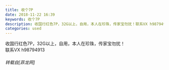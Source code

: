 ```yaml
---
title: 收个7P
date: 2018-11-22 16:39
keywords: 收个7P
description: 收国行红色7P，32G以上，自用，本人在珍珠，传家宝勿扰！联系VX h98794913
categories: used
---
```

<td class="t_f" id="postmessage_2332178">

收国行红色7P，32G以上，自用，本人在珍珠，传家宝勿扰！<br/>
联系VX h98794913</td>
###### 转载自[菲龙网]